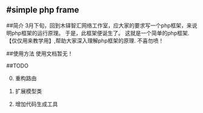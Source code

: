 #simple php frame
---

##简介
3月下旬，回到木铎智汇网络工作室，应大家的要求写一个php框架，来说明php框架的运行原理。
于是，此框架便诞生了。
这就是一个简单的php框架.【仅仅用来教学用】,帮助大家深入理解php框架的原理.
不喜勿喷！

##使用方法
使用文档暂无！

##TODO

0. 重构路由

1. 扩展模型类
2. 增加代码生成工具